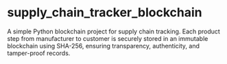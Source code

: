 # supply_chain_tracker_blockchain
A simple Python blockchain project for supply chain tracking. Each product step from manufacturer to customer is securely stored in an immutable blockchain using SHA-256, ensuring transparency, authenticity, and tamper-proof records.
